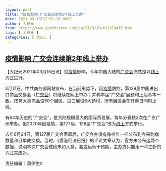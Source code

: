 ```yaml
---
layout: post
title: "疫情影响 广交会连续第2年线上举办"
date: 2021-03-18T12:51:26.000Z
author: 大纪元
from: https://www.epochtimes.com/gb/21/3/18/n12819435.htm
tags: [ 大纪元 ]
categories: [ 大纪元 ]
---
```

<!--1616071886000-->
[疫情影响 广交会连续第2年线上举办](https://www.epochtimes.com/gb/21/3/18/n12819435.htm)
------

<div>
<p>【大纪元2021年03月18日讯】受<a href="https://www.epochtimes.com/gb/tag/%E7%96%AB%E6%83%85.html">疫情</a>影响，今年中国大陆的<a href="https://www.epochtimes.com/gb/tag/%E5%B9%BF%E4%BA%A4%E4%BC%9A.html">广交会</a>仍然是以<a href="https://www.epochtimes.com/gb/tag/%E7%BA%BF%E4%B8%8A.html">线上</a>方式进行。</p><p>3月17日，中共商务部网站宣布，在当前形势下，因<a href="https://www.epochtimes.com/gb/tag/%E7%96%AB%E6%83%85.html">疫情</a>防控，第129届中国进出口商品交易会（<a href="https://www.epochtimes.com/gb/tag/%E5%B9%BF%E4%BA%A4%E4%BC%9A.html">广交会</a>）将继续在网上举办；并称本届“广交会”展题和上届基本一致，按16大类商品设50个展区，进口展设6大题材，所有展区会在开幕日同时上线。</p><p>有64年历史的“广交会”，是大陆规模最大的国际贸易展，每年分春秋2次在广东广州举办。但2020年因疫情，第127届、128届“广交会”改为<a href="https://www.epochtimes.com/gb/tag/%E7%BA%BF%E4%B8%8A.html">线上</a>方式举行。</p><p>去年6月24日，第127届广交会落幕后，广交会并没有像往年一样公布到会采购商数量和订单成交额。当时，《香港经济日报》的评论文章认为，官方未公布这两个数据，说明本次广交会成绩未如人意，甚或远低于预期，主办方只能用一种曲折的方式来应对。</p><p>责任编辑：萧律生#</p>
</div>
